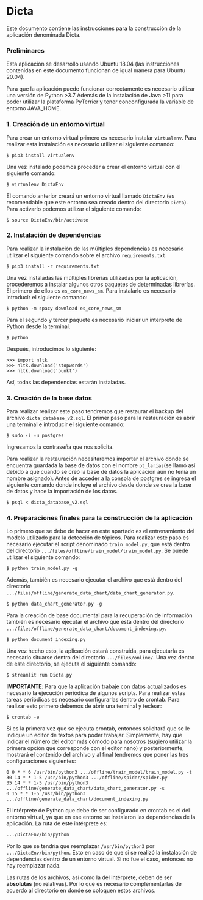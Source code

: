 # Dicta
Este documento contiene las instrucciones para la construcción de la aplicación denominada Dicta.

### Preliminares

Esta aplicación se desarrollo usando Ubuntu 18.04 (las instrucciones contenidas en este documento funcionan de igual manera para Ubuntu 20.04).

Para que la aplicación puede funcionar correctamente es necesario utilizar una versión de Python >3.7 Además de la instalación de Java >11 para poder utilizar la plataforma PyTerrier y tener conconfigurada la variable de entorno JAVA_HOME.

### 1. Creación de un entorno virtual

Para crear un entorno virtual primero es necesario instalar `virtualenv`.  Para realizar esta instalación es necesario utilizar el siguiente comando:

    $ pip3 install virtualenv
 Una vez instalado podemos proceder a crear el entorno virtual con el siguiente comando:

    $ virtualenv DictaEnv
El comando anterior creará un entorno virtual llamado `DictaEnv` (es recomendable que este entorno sea creado dentro del directorio `Dicta`). Para activarlo podemos utilizar el siguiente comando:

    $ source DictaEnv/bin/activate

### 2. Instalación de dependencias

Para realizar la instalación de las múltiples dependencias es necesario utilizar el siguiente comando sobre el archivo `requirements.txt`.

    $ pip3 install -r requirements.txt
Una vez instaladas las múltiples librerías utilizadas por la aplicación, procederemos a instalar algunos otros paquetes de determinadas librerías. El primero de ellos es `es_core_news_sm`. Para instalarlo es necesario introducir el siguiente comando:

    $ python -m spacy download es_core_news_sm
Para el segundo y tercer paquete es necesario iniciar un interprete de Python desde la terminal.

    $ python

Después, introducimos lo siguiente:

    >>> import nltk
    >>> nltk.download('stopwords')
    >>> nltk.download('punkt')

Así, todas las dependencias estarán instaladas.

### 3. Creación de la base datos
Para realizar realizar este paso tendremos que restaurar el backup del archivo `dicta_database_v2.sql`. El primer paso para la restauración es abrir una terminal e introducir el siguiente comando:

    $ sudo -i -u postgres

Ingresamos la contraseña que nos solicita.

Para realizar la restauración necesitaremos importar el archivo donde se encuentra guardada la base de datos con el nombre `pt_larias`(se llamó así debido a que cuando se creó la base de datos la aplicación aún no tenía un nombre asignado). Antes de acceder a la consola de postgres se ingresa el siguiente comando donde incluye el archivo desde donde se crea la base de datos y hace la importación de los datos.

    $ psql < dicta_database_v2.sql

### 4. Preparaciones finales para la construcción de la aplicación
Lo primero que se debe de hacer en este apartado es el entrenamiento del modelo utilizado para la detección de tópicos. Para realizar este paso es necesario ejecutar el script denominado `train_model.py`, que está dentro del directorio `.../files/offline/train_model/train_model.py`. Se puede utilizar el siguiente comando:

    $ python train_model.py -g

Además, también es necesario ejecutar el archivo que está dentro del directorio `.../files/offline/generate_data_chart/data_chart_generator.py`.

    $ python data_chart_generator.py -g

Para la creación de base documental para la recuperación de información también es necesario ejecutar el archivo que está dentro del directorio `.../files/offline/generate_data_chart/document_indexing.py`.

    $ python document_indexing.py

Una vez hecho esto, la aplicación estará construida, para ejecutarla es necesario situarse dentro del directorio `.../files/online/`. Una vez dentro de este directorio, se ejecuta el siguiente comando:

    $ streamlit run Dicta.py

**IMPORTANTE**: Para que la aplicación trabaje con datos actualizados es necesario la ejecución periódica de algunos scripts. Para realizar estas tareas periódicas es necesario configurarlas dentro de crontab. Para realizar esto primero debemos de abrir una terminal y teclear:

    $ crontab -e

Si es la primera vez que se ejecuta crontab, entonces solicitará que se le indique un editor de textos para poder trabajar. Simplemente, hay que indicar el número del editor más cómodo para nosotros (sugiero utilizar la primera opción que corresponde con el editor nano) y posteriormente, mostrará el contenido del archivo y al final tendremos que poner las tres configuraciones siguientes:

    0 0 * * 6 /usr/bin/python3 .../offline/train_model/train_model.py -t
    30 14 * * 1-5 /usr/bin/python3 .../offline/spider/spider.py
    35 14 * * 1-5 /usr/bin/python3 .../offline/generate_data_chart/data_chart_generator.py -s
    0 15 * * 1-5 /usr/bin/python3 .../offline/generate_data_chart/document_indexing.py

El intérprete de Python que debe de ser configurado en crontab es el del entorno virtual, ya que en ese entorno se instalaron las dependencias de la aplicación. La ruta de este intérprete es:

    .../DictaEnv/bin/python
Por lo que se tendría que reemplazar `/usr/bin/python3` por `.../DictaEnv/bin/python`. Esto en caso de que si se realizó la instalación de dependencias dentro de un entorno virtual. Si no fue el caso, entonces no hay reemplazar nada.

Las rutas de los archivos, así como la del intérprete, deben de ser **absolutas** (no relativas). Por lo que es necesario complementarlas de acuerdo al directorio en donde se coloquen estos archivos.
